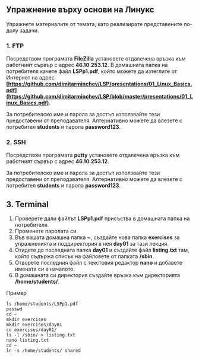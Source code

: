 ## Упражнение върху основи на Линукс
Упражнете материалите от темата, като реализирате представените по-долу задачи.

### 1. FTP
Посредством програмата **FileZilla** установете отдалечена връзка към работният сървър с адрес **46.10.253.12**. 
В домашната папка на потребителя качете файл **LSPp1.pdf**, който можете да изтеглите от Интернет на адрес **[https://github.com/dimitarminchev/LSP/presentations/01_Linux_Basics.pdf](https://github.com/dimitarminchev/LSP/blob/master/presentations/01_Linux_Basics.pdf)**.

За потребителско име и парола за достъп използвайте тези предоставени от преподавателя. 
Алтернативно можете да влезете с потребител **students** и парола **password123**.

### 2. SSH 
Посредством програмата **putty** установете отдалечена връзка към работният сървър с адрес **46.10.253.12**. 

За потребителско име и парола за достъп използвайте тези предоставени от преподавателя. 
Алтернативно можете да влезете с потребител **students** и парола **password123**.

## 3. Terminal
1. Проверете дали файлът **LSPp1.pdf** присъства в домашната папка на потребителя. 
2. Променете паролата си.
3. Във вашата домашна папка **~**, създайте нова папка **exercises** за упражненията и поддиректория в нея **day01** за тази лекция.
4. Отидете до последната папка **day01** и създайте файл **listing.txt** там, който съдържа списък на файловете от папката **/sbin**.
5. Отворете последния файл с текстовия редактор **nano** и добавете имената си в началото.
6. В домашната си директория създайте връзка към директорията **/home/students/**.

Пример
```
ls /home/students/LSPp1.pdf 
passwd
cd ~
mkdir exercises
mkdir exercises/day01
cd exercises/day01/
ls -l /sbin/ > listing.txt
nano listing.txt
cd ~
ln -s /home/students/ shared
```
